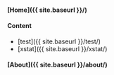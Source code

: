 #### [Home]({{ site.baseurl }}/)

#### Content
* [test]({{ site.baseurl }}/test/)
* [xstat]({{ site.baseurl }}/xstat/)

#### [About]({{ site.baseurl }}/about/)
